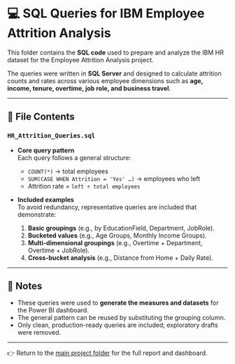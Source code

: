 # 💻 SQL Queries for IBM Employee Attrition Analysis

This folder contains the **SQL code** used to prepare and analyze the IBM HR dataset for the Employee Attrition Analysis project.  

The queries were written in **SQL Server** and designed to calculate attrition counts and rates across various employee dimensions such as **age, income, tenure, overtime, job role, and business travel**.  

---

## 📂 File Contents

### `HR_Attrition_Queries.sql`
- **Core query pattern**  
  Each query follows a general structure:  
  - `COUNT(*)` → total employees  
  - `SUM(CASE WHEN Attrition = 'Yes' …)` → employees who left  
  - Attrition rate = `left ÷ total employees`  

- **Included examples**  
  To avoid redundancy, representative queries are included that demonstrate:  
  1. **Basic groupings** (e.g., by EducationField, Department, JobRole).  
  2. **Bucketed values** (e.g., Age Groups, Monthly Income Groups).  
  3. **Multi-dimensional groupings** (e.g., Overtime + Department, Overtime + JobRole).  
  4. **Cross-bucket analysis** (e.g., Distance from Home + Daily Rate).  

---

## 📝 Notes
- These queries were used to **generate the measures and datasets** for the Power BI dashboard.  
- The general pattern can be reused by substituting the grouping column.  
- Only clean, production-ready queries are included; exploratory drafts were removed.  

---

👉 Return to the [main project folder](../README.md) for the full report and dashboard.
